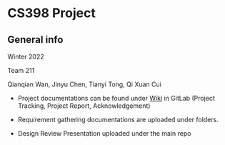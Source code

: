 # CS398 Project

## General info

Winter 2022

Team 211

Qianqian Wan, Jinyu Chen, Tianyi Tong, Qi Xuan Cui

- Project documentations can be found under [Wiki](https://git.uwaterloo.ca/q22wan/cs398-project/-/wikis/home) in GitLab (Project Tracking, Project Report, Acknowledgement)

- Requirement gathering documentations are uploaded under folders. 

- Design Review Presentation uploaded under the main repo
